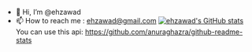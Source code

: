 - 👋 Hi, I’m @ehzawad
- 📫 How to reach me : ehzawad@gmail.com
[![ehzawad's GitHub stats](https://github-readme-stats.vercel.app/api?username=ehzawad)](https://github.com/ehzawad/github-readme-stats)
You can use this api: https://github.com/anuraghazra/github-readme-stats
